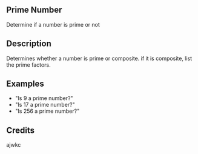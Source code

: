## Prime Number
Determine if a number is prime or not

## Description
Determines whether a number is prime or composite. if it is composite, list the prime factors.

## Examples
 - "Is 9 a prime number?"
 - "Is 17 a prime number?"
 - "Is 256 a prime number?"


## Credits
ajwkc



